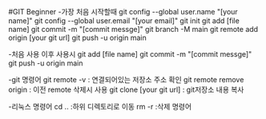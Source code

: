 #GIT Beginner
-가장 처음 시작할때
git config --global user.name "[your name]"
git config --global user.email "[your email]"
git init
git add [file name]
git commit -m "[commit messge]"
git branch -M main
git remote add origin [your git url]
git push -u origin main

-처음 사용 이후 사용시
git add [file name]
git commit -m "[commit messge]"
git push -u origin main

-git 명령어
git remote -v    : 연결되어있는 저장소 주소 확인
git remote remove origin    : 이전 remote 삭제시 사용
git clone [your git url]    : git저장소 내용 복사

-리눅스 명령어
cd ..    :하위 디렉토리로 이동
rm -r    :삭제 명령어
